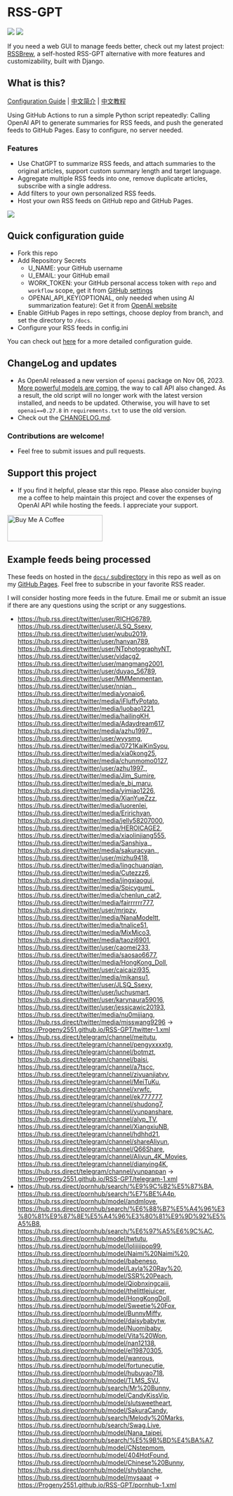 # RSS-GPT

[![](https://img.shields.io/github/last-commit/yinan-c/RSS-GPT/main?label=feeds%20refreshed)](https://yinan-c.github.io/RSS-GPT/)
[![](https://img.shields.io/github/license/yinan-c/RSS-GPT)](https://github.com/yinan-c/RSS-GPT/blob/master/LICENSE)

If you need a web GUI to manage feeds better, check out my latest project: [RSSBrew](https://github.com/yinan-c/RSSBrew), a self-hosted RSS-GPT alternative with more features and customizability, built with Django.

## What is this?

[Configuration Guide](https://yinan-c.github.io/rss-gpt-manual-en.html) | [中文简介](README-zh.md) | [中文教程](https://yinan-c.github.io/rss-gpt-manual-zh.html)

Using GitHub Actions to run a simple Python script repeatedly: Calling OpenAI API to generate summaries for RSS feeds, and push the generated feeds to GitHub Pages. Easy to configure, no server needed.

### Features

- Use ChatGPT to summarize RSS feeds, and attach summaries to the original articles, support custom summary length and target language.
- Aggregate multiple RSS feeds into one, remove duplicate articles, subscribe with a single address.
- Add filters to your own personalized RSS feeds.
- Host your own RSS feeds on GitHub repo and GitHub Pages.

![](https://i.imgur.com/7darABv.jpg)

## Quick configuration guide

- Fork this repo
- Add Repository Secrets
    - U_NAME: your GitHub username
    - U_EMAIL: your GitHub email
    - WORK_TOKEN: your GitHub personal access token with `repo` and `workflow` scope, get it from [GitHub settings](https://github.com/settings/tokens/new)
    - OPENAI_API_KEY(OPTIONAL, only needed when using AI summarization feature): Get it from [OpenAI website](https://platform.openai.com/account/api-keys)
- Enable GitHub Pages in repo settings, choose deploy from branch, and set the directory to `/docs`.
- Configure your RSS feeds in config.ini

You can check out [here](https://yinan-c.github.io/rss-gpt-manual-en.html) for a more detailed configuration guide.

## ChangeLog and updates

- As OpenAI released a new version of `openai` package on Nov 06, 2023.  [More powerful models are coming](https://openai.com/blog/new-models-and-developer-products-announced-at-devday), the way to call API also changed. As a result, the old script will no longer work with the latest version installed, and needs to be updated. Otherwise, you will have to set `openai==0.27.8` in `requirements.txt` to use the old version.
- Check out the [CHANGELOG.md](CHANGELOG.md).

### Contributions are welcome!

- Feel free to submit issues and pull requests.

## Support this project

- If you find it helpful, please star this repo. Please also consider buying me a coffee to help maintain this project and cover the expenses of OpenAI API while hosting the feeds. I appreciate your support.

<a href="https://www.buymeacoffee.com/yinan" target="_blank"><img src="https://cdn.buymeacoffee.com/buttons/v2/default-yellow.png" alt="Buy Me A Coffee" style="height: 60px !important;width: 217px !important;" ></a>

## Example feeds being processed

These feeds on hosted in the [`docs/` subdirectory](https://github.com/yinan-c/RSS-GPT/tree/main/docs) in this repo as well as on my [GitHub Pages](https://yinan-c.github.io/RSS-GPT/). Feel free to subscribe in your favorite RSS reader.

I will consider hosting more feeds in the future. Email me or submit an issue if there are any questions using the script or any suggestions.

- https://hub.rss.direct/twitter/user/RICHG6789, https://hub.rss.direct/twitter/user/JLSQ_Ssexy, https://hub.rss.direct/twitter/user/wubu2019, https://hub.rss.direct/twitter/user/hanyan789, https://hub.rss.direct/twitter/user/NTphotographyNT, https://hub.rss.direct/twitter/user/vidacg2, https://hub.rss.direct/twitter/user/mangmang2001, https://hub.rss.direct/twitter/user/duyao_56789, https://hub.rss.direct/twitter/user/MMMenmentan, https://hub.rss.direct/twitter/user/nnian_, https://hub.rss.direct/twitter/media/yonaio6, https://hub.rss.direct/twitter/media/iFluffyPotato, https://hub.rss.direct/twitter/media/luobao1221, https://hub.rss.direct/twitter/media/hailingKH, https://hub.rss.direct/twitter/media/Adaydream617, https://hub.rss.direct/twitter/media/azhu1997_, https://hub.rss.direct/twitter/user/wyysmg, https://hub.rss.direct/twitter/media/0721KaiKinSyou, https://hub.rss.direct/twitter/media/xia0kong25, https://hub.rss.direct/twitter/media/chunmomo0127, https://hub.rss.direct/twitter/user/azhu1997_, https://hub.rss.direct/twitter/media/Jim_Sumire, https://hub.rss.direct/twitter/media/e_bi_maru, https://hub.rss.direct/twitter/media/yimiao1226, https://hub.rss.direct/twitter/media/XianYueZzz, https://hub.rss.direct/twitter/media/luorenlei, https://hub.rss.direct/twitter/media/Eririchyan, https://hub.rss.direct/twitter/media/jelly58207000, https://hub.rss.direct/twitter/media/HEROICAGE2, https://hub.rss.direct/twitter/media/xiaolinjiang555, https://hub.rss.direct/twitter/media/Sanshiya_, https://hub.rss.direct/twitter/media/sakuracyan_, https://hub.rss.direct/twitter/user/mizhu9418, https://hub.rss.direct/twitter/media/lingchuanqian, https://hub.rss.direct/twitter/media/Cutezzz6, https://hub.rss.direct/twitter/media/jingxiaogui, https://hub.rss.direct/twitter/media/SpicygumL, https://hub.rss.direct/twitter/media/chenlun_cat2, https://hub.rss.direct/twitter/media/fairrrrrr777, https://hub.rss.direct/twitter/user/mrjpzy, https://hub.rss.direct/twitter/media/NanaModeltt, https://hub.rss.direct/twitter/media/tnalice51, https://hub.rss.direct/twitter/media/MixMico3, https://hub.rss.direct/twitter/media/taozi6901, https://hub.rss.direct/twitter/user/caomei233, https://hub.rss.direct/twitter/media/saosao6677, https://hub.rss.direct/twitter/media/HongKong_Doll, https://hub.rss.direct/twitter/user/caicaizi935, https://hub.rss.direct/twitter/media/mikansu1, https://hub.rss.direct/twitter/user/JLSQ_Ssexy, https://hub.rss.direct/twitter/user/luchusmart, https://hub.rss.direct/twitter/user/karynaura59016, https://hub.rss.direct/twitter/user/jessicawic20193, https://hub.rss.direct/twitter/media/nu0mijiang, https://hub.rss.direct/twitter/media/misswang9296 -> https://Progeny2551.github.io/RSS-GPT/twitter-1.xml
- https://hub.rss.direct/telegram/channel/meitutu, https://hub.rss.direct/telegram/channel/pengyxxxxtg, https://hub.rss.direct/telegram/channel/botmzt, https://hub.rss.direct/telegram/channel/baisi, https://hub.rss.direct/telegram/channel/a7tscc, https://hub.rss.direct/telegram/channel/ziyuanjiatvv, https://hub.rss.direct/telegram/channel/MeiTuKu, https://hub.rss.direct/telegram/channel/xrwfc, https://hub.rss.direct/telegram/channel/ek777777, https://hub.rss.direct/telegram/channel/shudong7, https://hub.rss.direct/telegram/channel/yunpanshare, https://hub.rss.direct/telegram/channel/alyp_TV, https://hub.rss.direct/telegram/channel/XiangxiuNB, https://hub.rss.direct/telegram/channel/hdhhd21, https://hub.rss.direct/telegram/channel/shareAliyun, https://hub.rss.direct/telegram/channel/Q66Share, https://hub.rss.direct/telegram/channel/Aliyun_4K_Movies, https://hub.rss.direct/telegram/channel/dianying4K, https://hub.rss.direct/telegram/channel/yunpanpan -> https://Progeny2551.github.io/RSS-GPT/telegram-1.xml
- https://hub.rss.direct/pornhub/search/%E9%9C%B2%E5%87%BA, https://hub.rss.direct/pornhub/search/%E7%BE%A4p, https://hub.rss.direct/pornhub/model/andmlove, https://hub.rss.direct/pornhub/search/%E6%88%B7%E5%A4%96%E3%80%81%E9%87%8E%E5%A4%96%E3%80%81%E9%9D%92%E5%A5%B8, https://hub.rss.direct/pornhub/search/%E6%97%A5%E6%9C%AC, https://hub.rss.direct/pornhub/model/twtutu, https://hub.rss.direct/pornhub/model/loliiiiipop99, https://hub.rss.direct/pornhub/model/Naimi%20Naimi%20, https://hub.rss.direct/pornhub/model/babeneso, https://hub.rss.direct/pornhub/model/Layla%20Ray%20, https://hub.rss.direct/pornhub/model/SSR%20Peach, https://hub.rss.direct/pornhub/model/Qiobnxingcaiii, https://hub.rss.direct/pornhub/model/thelittlejuicer, https://hub.rss.direct/pornhub/model/HongKongDoll, https://hub.rss.direct/pornhub/model/Sweetie%20Fox, https://hub.rss.direct/pornhub/model/BunnyMiffy, https://hub.rss.direct/pornhub/model/daisybabytw, https://hub.rss.direct/pornhub/model/Nuomibaby, https://hub.rss.direct/pornhub/model/Vita%20Won, https://hub.rss.direct/pornhub/model/nan12138, https://hub.rss.direct/pornhub/model/el19870305, https://hub.rss.direct/pornhub/model/wanrous, https://hub.rss.direct/pornhub/model/fortunecutie, https://hub.rss.direct/pornhub/model/hubuyao718, https://hub.rss.direct/pornhub/model/TLMS_SVJ, https://hub.rss.direct/pornhub/search/Mr%20Bunny, https://hub.rss.direct/pornhub/model/CandyKissVip, https://hub.rss.direct/pornhub/model/slutsweetheart, https://hub.rss.direct/pornhub/model/SakuraCandy, https://hub.rss.direct/pornhub/search/Melody%20Marks, https://hub.rss.direct/pornhub/search/Swag.Live, https://hub.rss.direct/pornhub/model/Nana_taipei, https://hub.rss.direct/pornhub/search/%E5%9B%BD%E4%BA%A7, https://hub.rss.direct/pornhub/model/CNstepmom, https://hub.rss.direct/pornhub/model/404HotFound, https://hub.rss.direct/pornhub/model/Chinese%20Bunny, https://hub.rss.direct/pornhub/model/shyblanche, https://hub.rss.direct/pornhub/model/mysaaat -> https://Progeny2551.github.io/RSS-GPT/pornhub-1.xml
